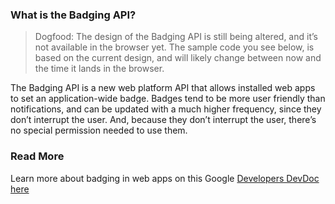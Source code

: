 ### What is the Badging API?

>Dogfood: The design of the Badging API is still being altered, and it’s not available in the browser yet. The sample code you see below, is based on the current design, and will likely change between now and the time it lands in the browser.

The Badging API is a new web platform API that allows installed web apps to set an application-wide badge.
Badges tend to be more user friendly than notifications, and can be updated with a much higher frequency, 
since they don’t interrupt the user. And, because they don’t interrupt the user, there’s no special 
permission needed to use them.

### Read More
Learn more about badging in web apps on this Google [Developers DevDoc here](https://developers.google.com/web/updates/2018/12/badging-api)
